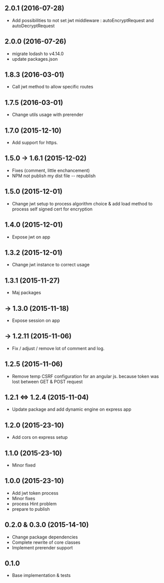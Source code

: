 ## 2.0.1 (2016-07-28)

- Add possibilities to not set jwt middleware : autoEncryptRequest and autoDecryptRequest

## 2.0.0 (2016-07-26)

- migrate lodash to v4.14.0
- update packages.json

## 1.8.3 (2016-03-01)

- Call jwt method to allow specific routes

## 1.7.5 (2016-03-01)

- Change utils usage with prerender

## 1.7.0 (2015-12-10)

- Add support for https.

## 1.5.0 -> 1.6.1 (2015-12-02)

- Fixes (comment, little enchancement)
- NPM not publish my dist file -- republish

## 1.5.0 (2015-12-01)

- Change jwt setup to process algorithm choice & add load method to process self signed cert for encryption

## 1.4.0 (2015-12-01)

- Expose jwt on app

## 1.3.2 (2015-12-01)

- Change jwt instance to correct usage

## 1.3.1 (2015-11-27)

- Maj packages

## -> 1.3.0 (2015-11-18)

- Expose session on app

## -> 1.2.11 (2015-11-06)

- Fix / adjust / remove lot of comment and log.

## 1.2.5 (2015-11-06)

- Remove temp CSRF configuration for an angular js. because token was lost between GET & POST request

## 1.2.1 <=> 1.2.4 (2015-11-04)

- Update package and add dynamic engine on express app

## 1.2.0 (2015-23-10)

- Add cors on express setup

## 1.1.0 (2015-23-10)

- Minor fixed

## 1.0.0 (2015-23-10)

- Add jwt token process
- Minor fixes
- process Hint problem
- prepare to publish


## 0.2.0 & 0.3.0 (2015-14-10)

- Change package dependencies
- Complete rewrite of core classes
- Implement prerender support

## 0.1.0

- Base implementation & tests
